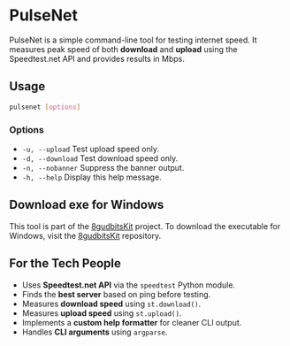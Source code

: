 # PulseNet

PulseNet is a simple command-line tool for testing internet speed. It measures peak speed of both **download** and **upload** using the Speedtest.net API and provides results in Mbps.

## Usage

```bash
pulsenet [options]
```

### Options

- `-u, --upload`    Test upload speed only.  
- `-d, --download`  Test download speed only.  
- `-n, --nobanner`  Suppress the banner output.  
- `-h, --help`      Display this help message.

## Download exe for Windows

This tool is part of the [8gudbitsKit](https://github.com/8gudbits/8gudbitsKit) project. To download the executable for Windows, visit the [8gudbitsKit](https://github.com/8gudbits/8gudbitsKit) repository.

## For the Tech People

- Uses **Speedtest.net API** via the `speedtest` Python module.  
- Finds the **best server** based on ping before testing.  
- Measures **download speed** using `st.download()`.  
- Measures **upload speed** using `st.upload()`.  
- Implements a **custom help formatter** for cleaner CLI output.  
- Handles **CLI arguments** using `argparse`.  
